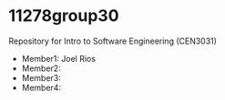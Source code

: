 # 11278group30

Repository for Intro to Software Engineering (CEN3031)

- Member1: Joel Rios
- Member2:
- Member3:
- Member4:
